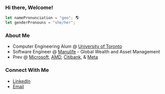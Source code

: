 ### Hi there, Welcome! 
```javascript
let namePronunciation = "geo"; 🌎 
let genderPronouns = "she/her";
```

### About Me
- Computer Engineering Alum @ [University of Toronto](https://www.ece.utoronto.ca/)
- Software Engineer @ [Manulife](https://www.manulifeim.com/us/en) - Global Wealth and Asset Management
- Prev @ [Microsoft](https://www.microsoft.com/en-us/about), [AMD](https://www.amd.com/en.html), [Citibank](https://www.citi.com/), & [Meta](https://about.meta.com/metaverse/)

### Connect With Me
- [LinkedIn](https://www.linkedin.com/in/jioh-kim/)
- [Email](mailto:jioh.kim@outlook.com)
